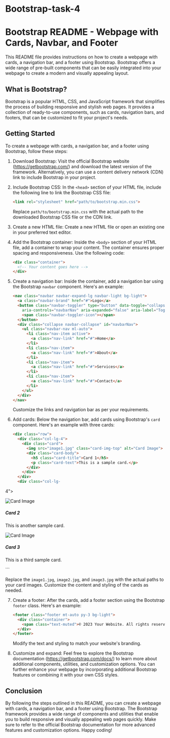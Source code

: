 # Bootstrap-task-4
# Bootstrap README - Webpage with Cards, Navbar, and Footer

This README file provides instructions on how to create a webpage with cards, a navigation bar, and a footer using Bootstrap. Bootstrap offers a wide range of pre-built components that can be easily integrated into your webpage to create a modern and visually appealing layout.

## What is Bootstrap?

Bootstrap is a popular HTML, CSS, and JavaScript framework that simplifies the process of building responsive and stylish web pages. It provides a collection of ready-to-use components, such as cards, navigation bars, and footers, that can be customized to fit your project's needs.

## Getting Started

To create a webpage with cards, a navigation bar, and a footer using Bootstrap, follow these steps:

1. Download Bootstrap: Visit the official Bootstrap website (https://getbootstrap.com/) and download the latest version of the framework. Alternatively, you can use a content delivery network (CDN) link to include Bootstrap in your project.

2. Include Bootstrap CSS: In the `<head>` section of your HTML file, include the following line to link the Bootstrap CSS file:

   ```html
   <link rel="stylesheet" href="path/to/bootstrap.min.css">
   ```

   Replace `path/to/bootstrap.min.css` with the actual path to the downloaded Bootstrap CSS file or the CDN link.

3. Create a new HTML file: Create a new HTML file or open an existing one in your preferred text editor.

4. Add the Bootstrap container: Inside the `<body>` section of your HTML file, add a container to wrap your content. The container ensures proper spacing and responsiveness. Use the following code:

   ```html
   <div class="container">
     <!-- Your content goes here -->
   </div>
   ```

5. Create a navigation bar: Inside the container, add a navigation bar using the Bootstrap `navbar` component. Here's an example:

   ```html
   <nav class="navbar navbar-expand-lg navbar-light bg-light">
     <a class="navbar-brand" href="#">Logo</a>
     <button class="navbar-toggler" type="button" data-toggle="collapse" data-target="#navbarNav"
       aria-controls="navbarNav" aria-expanded="false" aria-label="Toggle navigation">
       <span class="navbar-toggler-icon"></span>
     </button>
     <div class="collapse navbar-collapse" id="navbarNav">
       <ul class="navbar-nav ml-auto">
         <li class="nav-item active">
           <a class="nav-link" href="#">Home</a>
         </li>
         <li class="nav-item">
           <a class="nav-link" href="#">About</a>
         </li>
         <li class="nav-item">
           <a class="nav-link" href="#">Services</a>
         </li>
         <li class="nav-item">
           <a class="nav-link" href="#">Contact</a>
         </li>
       </ul>
     </div>
   </nav>
   ```

   Customize the links and navigation bar as per your requirements.

6. Add cards: Below the navigation bar, add cards using Bootstrap's `card` component. Here's an example with three cards:

   ```html
   <div class="row">
     <div class="col-lg-4">
       <div class="card">
         <img src="image1.jpg" class="card-img-top" alt="Card Image">
         <div class="card-body">
           <h5 class="card-title">Card 1</h5>
           <p class="card-text">This is a sample card.</p>
         </div>
       </div>
     </div>
     <div class="col-lg-

4">
       <div class="card">
         <img src="image2.jpg" class="card-img-top" alt="Card Image">
         <div class="card-body">
           <h5 class="card-title">Card 2</h5>
           <p class="card-text">This is another sample card.</p>
         </div>
       </div>
     </div>
     <div class="col-lg-4">
       <div class="card">
         <img src="image3.jpg" class="card-img-top" alt="Card Image">
         <div class="card-body">
           <h5 class="card-title">Card 3</h5>
           <p class="card-text">This is a third sample card.</p>
         </div>
       </div>
     </div>
   </div>
   ```

   Replace the `image1.jpg`, `image2.jpg`, and `image3.jpg` with the actual paths to your card images. Customize the content and styling of the cards as needed.

7. Create a footer: After the cards, add a footer section using the Bootstrap `footer` class. Here's an example:

   ```html
   <footer class="footer mt-auto py-3 bg-light">
     <div class="container">
       <span class="text-muted">© 2023 Your Website. All rights reserved.</span>
     </div>
   </footer>
   ```

   Modify the text and styling to match your website's branding.

8. Customize and expand: Feel free to explore the Bootstrap documentation (https://getbootstrap.com/docs/) to learn more about additional components, utilities, and customization options. You can further enhance your webpage by incorporating additional Bootstrap features or combining it with your own CSS styles.

## Conclusion

By following the steps outlined in this README, you can create a webpage with cards, a navigation bar, and a footer using Bootstrap. The Bootstrap framework provides a wide range of components and utilities that enable you to build responsive and visually appealing web pages quickly. Make sure to refer to the official Bootstrap documentation for more advanced features and customization options. Happy coding!
